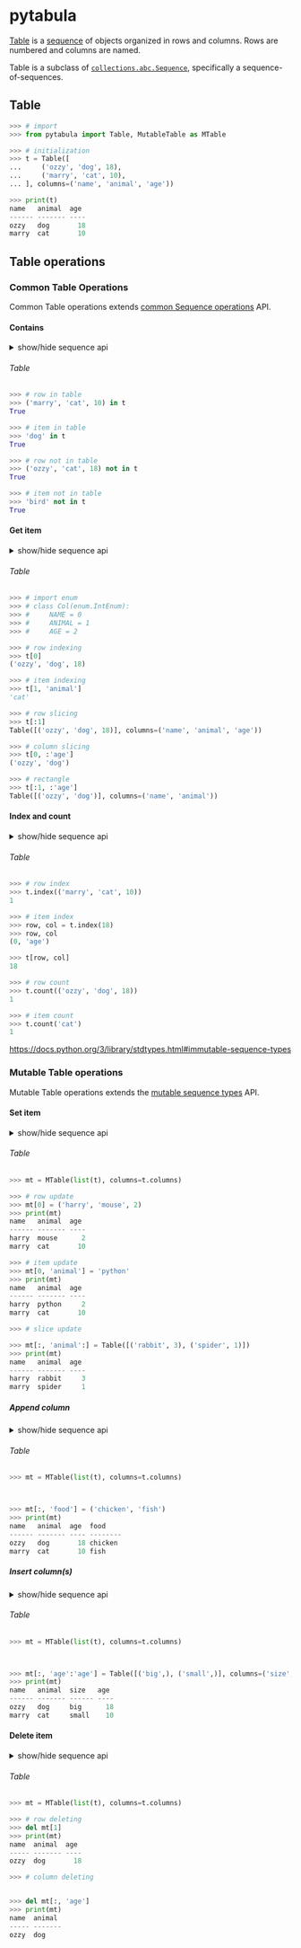 # pytabula

[table]: <https://en.wikipedia.org/wiki/Table_(information)>
[sequence]: <https://docs.python.org/3/library/collections.abc.html#collections.abc.Sequence>

[Table][table] is a [sequence] of objects organized in rows and columns.
Rows are numbered and columns are named.

Table is a subclass of [`collections.abc.Sequence`][sequence], specifically a sequence-of-sequences.

## Table

~~~python
>>> # import
>>> from pytabula import Table, MutableTable as MTable

>>> # initialization
>>> t = Table([
...     ('ozzy', 'dog', 18),
...     ('marry', 'cat', 10),
... ], columns=('name', 'animal', 'age'))

>>> print(t)
name   animal  age
------ ------- ----
ozzy   dog       18
marry  cat       10

~~~

## Table operations

### Common Table Operations

Common Table operations extends [common Sequence operations](<https://docs.python.org/3/library/stdtypes.html#common-sequence-operations>) API.

#### Contains

<details>
<summary>show/hide sequence api</summary>

###### Sequence
~~~python
>>> # row in table
>>> ('marry', 'cat', 10) in t
True

>>> # item in table
>>> any('dog' in row for row in t)
True

>>> # row not in table
>>> ('ozzy', 'cat', 18) not in t
True

>>> # item not in table
>>> any('bird' not in row for row in t)
True

~~~

</details>

###### Table
~~~python
>>> # row in table
>>> ('marry', 'cat', 10) in t
True

>>> # item in table
>>> 'dog' in t
True

>>> # row not in table
>>> ('ozzy', 'cat', 18) not in t
True

>>> # item not in table
>>> 'bird' not in t
True

~~~

#### Get item


<details>
<summary>show/hide sequence api</summary>

###### Sequence
~~~python
>>> import enum
>>> class Col(enum.IntEnum):
...     NAME = 0
...     ANIMAL = 1
...     AGE = 2

>>> # row indexing
>>> t[0]
('ozzy', 'dog', 18)

>>> # item indexing
>>> t[1][Col.ANIMAL]
'cat'

>>> # row slicing
>>> t[:1]
Table([('ozzy', 'dog', 18)], columns=('name', 'animal', 'age'))

>>> # column slicing
>>> t[0][:Col.AGE]
('ozzy', 'dog')

>>> # rectangle
>>> Table([r[:Col.AGE] for r in t[:1]], columns=t.columns[:Col.AGE])
Table([('ozzy', 'dog')], columns=('name', 'animal'))

~~~

</details>

###### Table
~~~python
>>> # import enum
>>> # class Col(enum.IntEnum):
>>> #     NAME = 0
>>> #     ANIMAL = 1
>>> #     AGE = 2

>>> # row indexing
>>> t[0]
('ozzy', 'dog', 18)

>>> # item indexing
>>> t[1, 'animal']
'cat'

>>> # row slicing
>>> t[:1]
Table([('ozzy', 'dog', 18)], columns=('name', 'animal', 'age'))

>>> # column slicing
>>> t[0, :'age']
('ozzy', 'dog')

>>> # rectangle
>>> t[:1, :'age']
Table([('ozzy', 'dog')], columns=('name', 'animal'))

~~~

#### Index and count

<details>
<summary>show/hide sequence api</summary>

###### Sequence
~~~python
>>> # row index
>>> t.index(('marry', 'cat', 10))
1

>>> # item index
>>> row, col = next((i, Col(r.index(18))) for i, r in enumerate(t) if 18 in r)
>>> row, col
(0, <Col.AGE: 2>)

>>> t[row][col]
18

>>> # row count
>>> t.count(('ozzy', 'dog', 18))
1

>>> # item count
>>> sum(r.count('cat') for r in t)
1

~~~

</details>

###### Table
~~~python
>>> # row index
>>> t.index(('marry', 'cat', 10))
1

>>> # item index
>>> row, col = t.index(18)
>>> row, col
(0, 'age')

>>> t[row, col]
18

>>> # row count
>>> t.count(('ozzy', 'dog', 18))
1

>>> # item count
>>> t.count('cat')
1

~~~

<https://docs.python.org/3/library/stdtypes.html#immutable-sequence-types>

### Mutable Table operations

Mutable Table operations extends the [mutable sequence types](<https://docs.python.org/3/library/stdtypes.html#mutable-sequence-types>) API.

#### Set item
<details>
<summary>show/hide sequence api</summary>

###### Sequence
~~~python
>>> mt = MTable(list(t), columns=t.columns)

>>> # row update
>>> mt[0] = ('harry', 'mouse', 2)
>>> print(mt)
name   animal  age
------ ------- ----
harry  mouse      2
marry  cat       10

>>> # item update
>>> mt[0][Col.ANIMAL] = 'python'
>>> print(mt)
name   animal  age
------ ------- ----
harry  python     2
marry  cat       10

>>> # slice update
>>> for row, value in zip(mt, [('rabbit', 3), ('spider', 1)]):
...     row[Col.ANIMAL:] = value
>>> print(mt)
name   animal  age
------ ------- ----
harry  rabbit     3
marry  spider     1

~~~

</details>

###### Table
~~~python
>>> mt = MTable(list(t), columns=t.columns)

>>> # row update
>>> mt[0] = ('harry', 'mouse', 2)
>>> print(mt)
name   animal  age
------ ------- ----
harry  mouse      2
marry  cat       10

>>> # item update
>>> mt[0, 'animal'] = 'python'
>>> print(mt)
name   animal  age
------ ------- ----
harry  python     2
marry  cat       10

>>> # slice update

>>> mt[:, 'animal':] = Table([('rabbit', 3), ('spider', 1)])
>>> print(mt)
name   animal  age
------ ------- ----
harry  rabbit     3
marry  spider     1

~~~

##### Append column
<details>
<summary>show/hide sequence api</summary>

###### Sequence
~~~python
>>> mt = MTable(list(t), columns=t.columns)

>>> for row, value in zip(mt, ('chicken', 'fish')):
...     row.append(value)
>>> mt.columns.append('food')
>>> print(mt)
name   animal  age  food
------ ------- ---- --------
ozzy   dog       18 chicken
marry  cat       10 fish

~~~

</details>

###### Table
~~~python
>>> mt = MTable(list(t), columns=t.columns)



>>> mt[:, 'food'] = ('chicken', 'fish')
>>> print(mt)
name   animal  age  food
------ ------- ---- --------
ozzy   dog       18 chicken
marry  cat       10 fish

~~~

##### Insert column(s)
<details>
<summary>show/hide sequence api</summary>

###### Sequence
~~~python
>>> mt = MTable(list(t), columns=t.columns)

>>> for row, value in zip(mt, ('big', 'small')):
...     row[Col.AGE: Col.AGE] = (value,)
>>> mt.columns[Col.AGE: Col.AGE] = ('size',)
>>> print(mt)
name   animal  size   age
------ ------- ------ ----
ozzy   dog     big      18
marry  cat     small    10

~~~

</details>

###### Table
~~~python
>>> mt = MTable(list(t), columns=t.columns)



>>> mt[:, 'age':'age'] = Table([('big',), ('small',)], columns=('size',))
>>> print(mt)
name   animal  size   age
------ ------- ------ ----
ozzy   dog     big      18
marry  cat     small    10

~~~

#### Delete item
<details>
<summary>show/hide sequence api</summary>

###### Sequence
~~~python
>>> mt = MTable(list(t), columns=t.columns)

>>> # row deleting
>>> del mt[1]
>>> print(mt)
name  animal  age
----- ------- ----
ozzy  dog       18

>>> # column deleting
>>> for row in mt:
...     del row[Col.AGE]
>>> del mt.columns[Col.AGE]
>>> print(mt)
name  animal
----- -------
ozzy  dog

~~~

</details>

###### Table
~~~python
>>> mt = MTable(list(t), columns=t.columns)

>>> # row deleting
>>> del mt[1]
>>> print(mt)
name  animal  age
----- ------- ----
ozzy  dog       18

>>> # column deleting


>>> del mt[:, 'age']
>>> print(mt)
name  animal
----- -------
ozzy  dog

~~~
